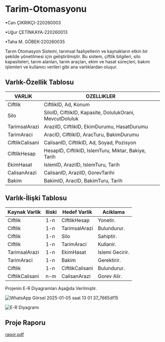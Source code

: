 # Tarim-Otomasyonu
•Can ÇIKRIKÇI-220260003

•Uğur ÇETİNKAYA-220260013

•Taha M. GÖBEK-220260035

Tarım Otomasyon Sistemi, tarımsal faaliyetlerin ve kaynakların etkin bir şekilde yönetilmesi için geliştirilmiştir. Bu sistem, çiftlik bilgileri, silo kapasiteleri, tarım alanları, tarım araçları, ekim ve hasat süreçleri, bakım işlemleri ve kullanıcı verileri gibi ana varlıklardan oluşur.

## Varlık-Özellik Tablosu

| VARLIK            | OZELLIKLER                                        |
|--------------------|--------------------------------------------------|
| Ciftlik           | CiftlikID, Ad, Konum                             |
| Silo              | SiloID, CiftlikID, Kapasite, DolulukOrani, MevcutDoluluk |
| TarimsalArazi     | AraziID, CiftlikID, EkimDurumu, HasatDurumu      |
| TarimAraci        | AracID, CiftlikID, AracTuru, BakimDurumu         |
| CiftlikCalisani   | CalisanID, CiftlikID, Ad, Soyad, Pozisyon        |
| CiftlikHesap      | HesapID, CiftlikID, IslemTuru, Miktar, Bakiye, Tarih |
| EkimHasat         | IslemID, AraziID, IslemTuru, Tarih               |
| CalisanArazi      | CalisanID, AraziID, GorevTarihi                  |
| Bakim             | BakimID, AracID, BakimTuru, Tarih                |


## Varlık-İlişki Tablosu

| Kaynak Varlik      | Iliski   | Hedef Varlik      | Aciklama             |
|---------------------|----------|-------------------|----------------------|
| Ciftlik            | 1-n      | CiftlikHesap      | Yonetir.            |
| Ciftlik            | 1-n      | TarimsalArazi     | Bulundurur.         |
| Ciftlik            | 1-n      | Silo              | Sahiptir.         |
| Ciftlik            | 1-n      | TarimAraci        | Kullanir.            |
| TarimsalArazi      | 1-n      | EkimHasat         | Islemi Gecirir.     |
| TarimAraci         | 1-n      | Bakim             | Gerektirir.         |
| Ciftlik            | 1-n      | CiftlikCalisani   | Bulundurur.         |
| CiftlikCalisani    | n-m      | CalisanArazi      | Gorev Alir.         |


Projenin E-R Diyagramları Aşağıda Verilmiştir.

![WhatsApp Görsel 2025-01-05 saat 13 01 37_7665df15](https://github.com/user-attachments/assets/82780838-f817-484b-a010-d879b80f4d8e)


![E-R Diyagramı](https://github.com/user-attachments/assets/6ec4bb05-4a03-4e3d-a6e6-70708832db84)


Proje Raporu
-------------
[rapor.pdf](https://github.com/user-attachments/files/18311292/rapor.pdf)





